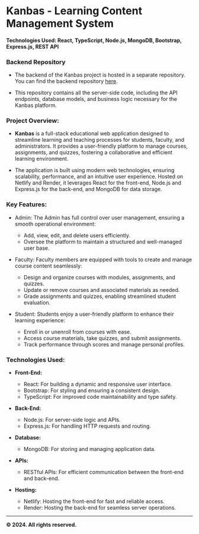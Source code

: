 # Kanbas - Learning Content Management System

#### **Technologies Used:** React, TypeScript, Node.js, MongoDB, Bootstrap, Express.js, REST API

### **Backend Repository**

- The backend of the Kanbas project is hosted in a separate repository. You can find the backend repository [here](https://github.com/VedDeore/kanbas-node-server-app/tree/project).

- This repository contains all the server-side code, including the API endpoints, database models, and business logic necessary for the Kanbas platform.

### Project Overview:

- **Kanbas** is a full-stack educational web application designed to streamline learning and teaching processes for students, faculty, and administrators. It provides a user-friendly platform to manage courses, assignments, and quizzes, fostering a collaborative and efficient learning environment.

- The application is built using modern web technologies, ensuring scalability, performance, and an intuitive user experience. Hosted on Netlify and Render, it leverages React for the front-end, Node.js and Express.js for the back-end, and MongoDB for data storage.

### Key Features:

- Admin: The Admin has full control over user management, ensuring a smooth operational environment:

  - Add, view, edit, and delete users efficiently.
  - Oversee the platform to maintain a structured and well-managed user base.

- Faculty: Faculty members are equipped with tools to create and manage course content seamlessly:

  - Design and organize courses with modules, assignments, and quizzes.
  - Update or remove courses and associated materials as needed.
  - Grade assignments and quizzes, enabling streamlined student evaluation.

- Student: Students enjoy a user-friendly platform to enhance their learning experience:
  - Enroll in or unenroll from courses with ease.
  - Access course materials, take quizzes, and submit assignments.
  - Track performance through scores and manage personal profiles.

### Technologies Used:

- **Front-End:**

  - React: For building a dynamic and responsive user interface.
  - Bootstrap: For styling and ensuring a consistent design.
  - TypeScript: For improved code maintainability and type safety.

- **Back-End:**

  - Node.js: For server-side logic and APIs.
  - Express.js: For handling HTTP requests and routing.

- **Database:**

  - MongoDB: For storing and managing application data.

- **APIs:**

  - RESTful APIs: For efficient communication between the front-end and back-end.

- **Hosting:**

  - Netlify: Hosting the front-end for fast and reliable access.
  - Render: Hosting the back-end for seamless server operations.

---

**© 2024. All rights reserved.**
